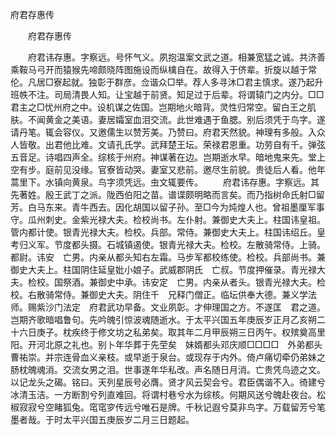   府君存惠传
　　




　　府君存惠传

　　府君讳存惠。字察远。号怀气义。夙抱温案文武之道。相兼宽猛之诚。共济善乘鞍马弓开而猿猴先啼颇晓阵图施设而纵檎自在。故得入于侪辈。折旋以越于常伦。凡居□寮起就。独彰于群彦。佥谐众□举。荐人多寻沐□君主慎求。遂乃起升班帙不注。司局清畏人知。让宝越于前贤。知足过于后辈。将谓辕门之内分。□□君主之□忧州府之中。设机谋之佐国。岂期地火暗背。灵性归常空。留白王之肌肤。不闻黄金之美语。妻居孀室血泪交流。此世难遇于鱼腮。别后须凭于鸟字。遂请丹笔。辄会容仪。又邀儒生以赞芳美。乃赞曰。府君天然貌。神理有多般。入众人皆敬。出君他比难。文请孔氏学。武拜楚王坛。荣禄君恩重。功劳自有千。弹弦五音足。诗唱四声全。综核于州府。神谋著在边。岂期逝水早。暗地鬼来先。堂上空有步。庭前见没缘。官寮皆动哭。妻室又悲前。邀尽生前貌。贵徒后人看。他年蒿里下。水镇向黄泉。鸟字须凭远。虫文辄要传。
　　府君讳存惠。字察远。其先著姓。殷王武丁之派。陇西伯阳之苗。谱谍颇明略而言矣。而乃指树命氏射□留芳。白马东来。青牛西去。因化胡国以留子孙。至□今为炖煌人也。曾祖墨厘军事守。瓜州刺史。金紫光禄大夫。检校尚书。左仆射。兼御史大夫上。柱国讳皇祖。管内都计使。银青光禄大夫。检校。兵部。常侍。兼御史大夫上。柱国讳绍丘。皇考归义军。节度都头摄。石城镇遏使。银青光禄大夫。检校。左散骑常侍。上骑。都尉。讳安　亡男。内亲从都头知右左霜。马步军都校练使。检校。兵部尚书。兼御史大夫上。柱国阴住延皇妣小娘子。武威郡阴氏　亡叔。节度押催录。青光禄大夫。检校。国祭酒。兼御史中承。讳安定　亡男。内亲从者头。银青光禄大夫。检校。右散骑常侍。兼御史大夫。阴住千　兄释门僧正。临坛供奉大德。兼义学法师。赐紫沙门法定　府君武功早备。文业夙彰。才伸理国之方。不遂匡　君之道。岂期齐歌暗唱鲁句。先吟魄引惊波魂随逝水。于太平兴国五年庚辰岁正月乙亥朔二十六日庚子。枕疾终于修文坊之私弟矣。取其年二月甲辰朔三日丙午。权殡奠高里阳。开河北原之礼也。别卜年华葬于先茔矣　妹婿都头邓庆顺□□□□　外弟都头曹祐崇。并宗连骨血义亲枝。或早逝于泉台。或现存于内外。倚卢痛切牵仍弟妹之肠枕魄魂消。交流女男之泪。世事遂年华私改。声名随日月消。亡贵凭鸟迹之文。以记龙头之碣。铭曰。天列星辰号必膺。贤才风云契会兮。君臣偶谐不入。徛建兮冰清玉洁。一方断割兮列直难回。将谓村巷兮水为综核。何期风送兮魄赴夜台。松椒寂寂兮空睹狐兔。窀窀穸传远兮唯石是牌。千秋记遐兮莫非鸟字。万载留芳兮笔墨者哉。于时太平兴国五庚辰岁二月三日题起。

